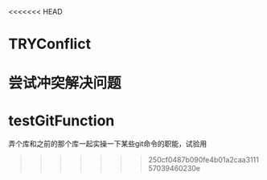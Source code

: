 <<<<<<< HEAD
# TRYConflict
尝试冲突解决问题
=======
# testGitFunction
弄个库和之前的那个库一起实操一下某些git命令的职能，试验用
>>>>>>> 250cf0487b090fe4b01a2caa311157039460230e
